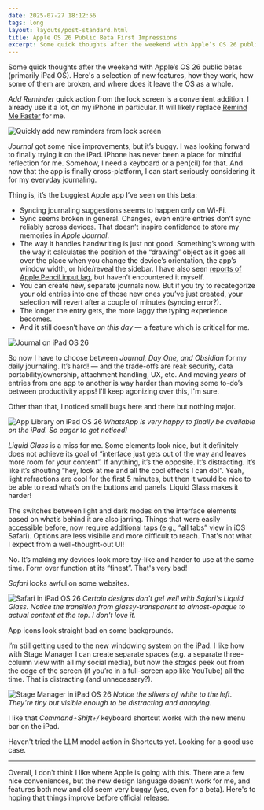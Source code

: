 ```yaml
---
date: 2025-07-27 18:12:56
tags: long
layout: layouts/post-standard.html
title: Apple OS 26 Public Beta First Impressions
excerpt: Some quick thoughts after the weekend with Apple’s OS 26 public betas.
---
```


Some quick thoughts after the weekend with Apple’s OS 26 public betas (primarily iPad OS). Here's a selection of new features, how they work, how some of them are broken, and where does it leave the OS as a whole.

*Add Reminder* quick action from the lock screen is a convenient addition. I already use it a lot, on my iPhone in particular. It will likely replace [Remind Me Faster](https://apps.apple.com/us/app/remind-me-faster/id985555908) for me.

![Quickly add new reminders from lock screen](/assets/images/ios26-public-beta-reminders.png)

*Journal* got some nice improvements, but it’s buggy. I was looking forward to finally trying it on the iPad. iPhone has never been a place for mindful reflection for me. Somehow, I need a keyboard or a pen(cil) for that. And now that the app is finally cross-platform, I can start seriously considering it for my everyday journaling.

Thing is, it’s the buggiest Apple app I’ve seen on this beta:
- Syncing journaling suggestions seems to happen only on Wi-Fi.
- Sync seems broken in general. Changes, even entire entries don’t sync reliably across devices. That doesn’t inspire confidence to store my memories in *Apple Journal*.
- The way it handles handwriting is just not good. Something’s wrong with the way it calculates the position of the “drawing” object as it goes all over the place when you change the device’s orientation, the app’s window width, or hide/reveal the sidebar. I have also seen [reports of Apple Pencil input lag](https://ljpuk.net/2025/07/23/giving-ipados-26-another-shot/), but haven’t encountered it myself.
- You can create new, separate journals now. But if you try to recategorize your old entries into one of those new ones you’ve just created, your selection will revert after a couple of minutes (syncing error?).
- The longer the entry gets, the more laggy the typing experience becomes.
- And it still doesn’t have *on this day* — a feature which is critical for me.

![Journal on iPad OS 26](/assets/images/ipados26-public-beta-journal.png)

So now I have to choose between *Journal, Day One, and Obsidian* for my daily journaling. It’s hard! — and the trade-offs are real: security, data portability/ownership, attachment handling, UX, etc. And moving *years* of entries from one app to another is way harder than moving some to-do’s between productivity apps! I'll keep agonizing over this, I'm sure.

Other than that, I noticed small bugs here and there but nothing major.

![App Library on iPad OS 26](/assets/images/ipados26-public-beta-whatsapp-app-library.png)
*WhatsApp is very happy to finally be available on the iPad. So eager to get noticed!*

*Liquid Glass* is a miss for me. Some elements look nice, but it definitely does not achieve its goal of “interface just gets out of the way and leaves more room for your content”. If anything, it’s the opposite. It’s distracting. It’s like it’s shouting “hey, look at me and all the cool effects I can do!”. Yeah, light refractions are cool for the first 5 minutes, but then it would be nice to be able to read what’s on the buttons and panels. Liquid Glass makes it harder!

The switches between light and dark modes on the interface elements based on what’s behind it are also jarring. Things that were easily accessible before, now require additional taps (e.g., “all tabs” view in iOS Safari). Options are less visibile and more difficult to reach. That's not what I expect from a well-thought-out UI!

No. It’s making my devices look more toy-like and harder to use at the same time. Form over function at its “finest”. That's very bad!

*Safari* looks awful on some websites.

![Safari in iPad OS 26](/assets/images/ipados26-public-beta-safari.png)
*Certain designs don't gel well with Safari's Liquid Glass. Notice the transition from glassy-transparent to almost-opaque to actual content at the top. I don't love it.*

App icons look straight bad on some backgrounds. 

I’m still getting used to the new windowing system on the iPad. I like how with Stage Manager I can create separate spaces (e.g. a separate three-column view with all my social media), but now the *stages* peek out from the edge of the screen (if you’re in a full-screen app like YouTube) all the time. That is distracting (and unnecessary?).

![Stage Manager in iPad OS 26](/assets/images/ipados26-public-beta-stage-manager.png)
*Notice the slivers of white to the left. They're tiny but visible enough to be distracting and annoying.*

I like that *Command+Shift+/* keyboard shortcut works with the new menu bar on the iPad.

Haven't tried the LLM model action in Shortcuts yet. Looking for a good use case.

---

Overall, I don't think I like where Apple is going with this. There are a few nice conveniences, but the new design language doesn't work for me, and features both new and old seem very buggy (yes, even for a beta). Here's to hoping that things improve before official release.